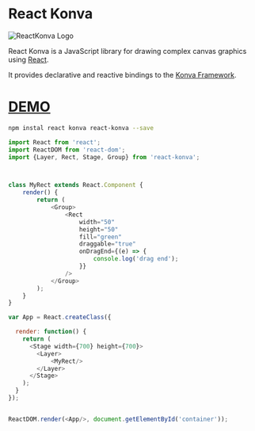 # React Konva

![ReactKonva Logo](https://cloud.githubusercontent.com/assets/1443320/12193428/3bda2fcc-b623-11e5-8319-b1ccfc95eaec.png)

React Konva is a JavaScript library for drawing complex canvas graphics using [React](http://facebook.github.io/react/).

It provides declarative and reactive bindings to the [Konva Framework](http://konvajs.github.io/).

# [DEMO](http://jsbin.com/camene/edit?html,js,output)

```bash
npm instal react konva react-konva --save
```

```javascript
import React from 'react';
import ReactDOM from 'react-dom';
import {Layer, Rect, Stage, Group} from 'react-konva';



class MyRect extends React.Component {
    render() {
        return (
            <Group>
                <Rect
                    width="50"
                    height="50"
                    fill="green"
                    draggable="true"
                    onDragEnd={(e) => {
                        console.log('drag end');
                    }}
                />
            </Group>
        );
    }
}

var App = React.createClass({

  render: function() {
    return (
      <Stage width={700} height={700}>
        <Layer>
            <MyRect/>
        </Layer>
      </Stage>
    );
  }
});


ReactDOM.render(<App/>, document.getElementById('container'));
```

